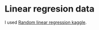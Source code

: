 # Linear regresion data

I used [Random linear regression kaggle](https://www.kaggle.com/andonians/random-linear-regression).
